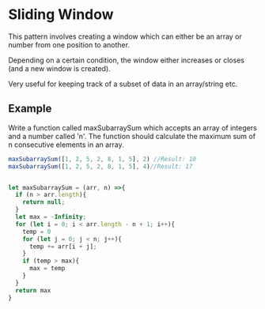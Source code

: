 # Sliding Window
This pattern involves creating a window which can either be an array or number from one position to another.

Depending on a certain condition, the window either increases or closes (and a new window is created).

Very useful for keeping track of a subset of data in an array/string etc.

## Example
Write a function called maxSubarraySum which accepts an array of integers and a number called 'n'. The function should calculate the maximum sum of n consecutive elements in an array.
```js
maxSubarraySum([1, 2, 5, 2, 8, 1, 5], 2) //Result: 10
maxSubarraySum([1, 2, 5, 2, 8, 1, 5], 4)//Result: 17


let maxSubarraySum = (arr, n) =>{
  if (n > arr.length){
    return null;
  }
  let max = -Infinity;
  for (let i = 0; i < arr.length - n + 1; i++){
    temp = 0
    for (let j = 0; j < n; j++){
      temp += arr[i + j];
    }
    if (temp > max){
      max = temp
    }
  }
  return max
}
```
